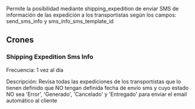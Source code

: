 Permite la posibilidad mediante shipping_expedition de enviar SMS de información de las expedición a los transportistas según los campos: send_sms_info y sms_info_sms_template_id

## Crones
### Shipping Expedition Sms Info
Frecuencia: 1 vez al día

Descripción: Revisa todas las expediciones de los transportistas que lo tienen definido que NO tengan definida fecha de envío sms y cuyo estado NO sea 'Error', 'Generado', 'Cancelado' y 'Entregado' para enviar el email automático al cliente
